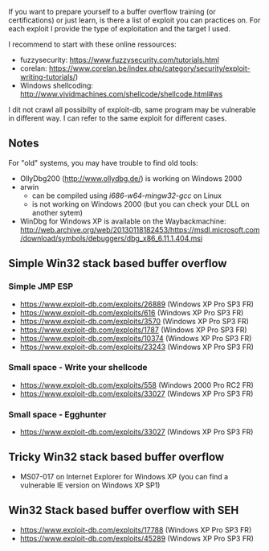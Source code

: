 If you want to prepare yourself to a buffer overflow training (or certifications) or just learn, is there a list of exploit you can practices on. For each exploit I provide the type of exploitation and the target I used.

I recommend to start with these online ressources: 
 * fuzzysecurity: https://www.fuzzysecurity.com/tutorials.html
 * corelan: https://www.corelan.be/index.php/category/security/exploit-writing-tutorials/)
 * Windows shellcoding: http://www.vividmachines.com/shellcode/shellcode.html#ws

I dit not crawl all possibilty of exploit-db, same program may be vulnerable in different way. I can refer to the same exploit for different cases.

## Notes

For "old" systems, you may have trouble to find old tools:
 * OllyDbg200 (http://www.ollydbg.de/) is working on Windows 2000
 * arwin
   * can be compiled using *i686-w64-mingw32-gcc* on Linux
   * is not working on Windows 2000 (but you can check your DLL on another sytem)
  * WinDbg for Windows XP is available on the Waybackmachine: http://web.archive.org/web/20130118182453/https://msdl.microsoft.com/download/symbols/debuggers/dbg_x86_6.11.1.404.msi

## Simple Win32 stack based buffer overflow

### Simple JMP ESP

 * https://www.exploit-db.com/exploits/26889 (Windows XP Pro SP3 FR)
 * https://www.exploit-db.com/exploits/616 (Windows XP Pro SP3 FR)
 * https://www.exploit-db.com/exploits/3570 (Windows XP Pro SP3 FR)
 * https://www.exploit-db.com/exploits/1787 (Windows XP Pro SP3 FR)
 * https://www.exploit-db.com/exploits/10374 (Windows XP Pro SP3 FR)
 * https://www.exploit-db.com/exploits/23243 (Windows XP Pro SP3 FR)

### Small space - Write your shellcode

 * https://www.exploit-db.com/exploits/558 (Windows 2000 Pro RC2 FR)
 * https://www.exploit-db.com/exploits/33027 (Windows XP Pro SP3 FR)

### Small space - Egghunter

 * https://www.exploit-db.com/exploits/33027 (Windows XP Pro SP3 FR) 

## Tricky Win32 stack based buffer overflow

 * MS07-017 on Internet Explorer for Windows XP (you can find a vulnerable IE version on Windows XP SP1)

## Win32 Stack based buffer overflow with SEH

 * https://www.exploit-db.com/exploits/17788 (Windows XP Pro SP3 FR)
 * https://www.exploit-db.com/exploits/45289 (Windows XP Pro SP3 FR)
